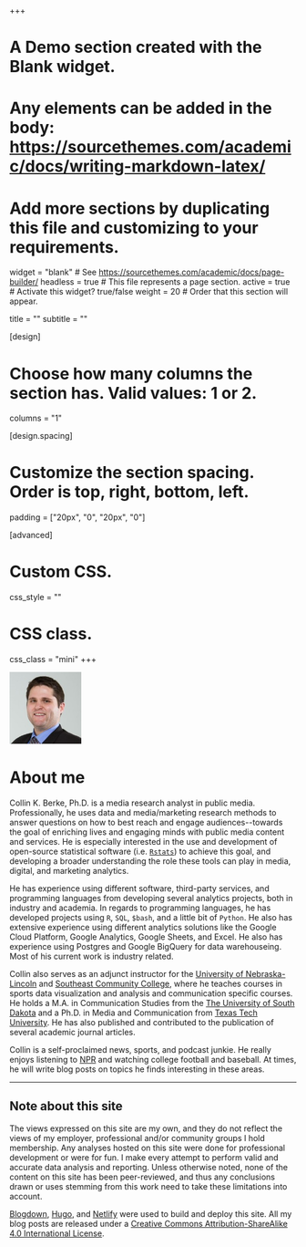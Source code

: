 +++
# A Demo section created with the Blank widget.
# Any elements can be added in the body: https://sourcethemes.com/academic/docs/writing-markdown-latex/
# Add more sections by duplicating this file and customizing to your requirements.

widget = "blank"  # See https://sourcethemes.com/academic/docs/page-builder/
headless = true  # This file represents a page section.
active = true # Activate this widget? true/false
weight = 20  # Order that this section will appear.

title = ""
subtitle = ""

[design]
  # Choose how many columns the section has. Valid values: 1 or 2.
  columns = "1"

[design.spacing]
  # Customize the section spacing. Order is top, right, bottom, left.
  padding = ["20px", "0", "20px", "0"]

[advanced]
 # Custom CSS. 
 css_style = ""
 
 # CSS class.
 css_class = "mini"
+++

<img src="avatar.jpg" class="center-block" alt="Profile picture of Collin" style="width:25%;">

# About me

Collin K. Berke, Ph.D. is a media research analyst in public media. Professionally, he uses data and media/marketing research methods to answer questions on how to best reach and engage audiences--towards the goal of enriching lives and engaging minds with public media content and services. He is especially interested in the use and development of open-source statistical software (i.e. [`Rstats`](https://www.r-project.org/)) to achieve this goal, and developing a broader understanding the role these tools can play in media, digital, and marketing analytics. 

He has experience using different software, third-party services, and programming languages from developing several analytics projects, both in industry and academia. In regards to programming languages, he has developed projects using `R`, `SQL`, `$bash`, and a little bit of `Python`. He also has extensive experience using different analytics solutions like the Google Cloud Platform, Google Analytics, Google Sheets, and Excel. He also has experience using Postgres and Google BigQuery for data warehouseing. Most of his current work is industry related. 

Collin also serves as an adjunct instructor for the [University of Nebraska-Lincoln](https://www.unl.edu/) and [Southeast Community College](https://www.southeast.edu/), where he teaches courses in sports data visualization and analysis and communication specific courses. He holds a M.A. in Communication Studies from the [The University of South Dakota](https://www.usd.edu/) and a Ph.D. in Media and Communication from [Texas Tech University](http://www.ttu.edu/). He has also published and contributed to the publication of several academic journal articles. 

Collin is a self-proclaimed news, sports, and podcast junkie. He really enjoys listening to [NPR](https://www.npr.org/) and watching college football and baseball. At times, he will write blog posts on topics he finds interesting in these areas. 

---

## Note about this site

The views expressed on this site are my own, and they do not reflect the views of my employer, professional and/or community groups I hold membership. Any analyses hosted on this site were done for professional development or were for fun. I make every attempt to perform valid and accurate data analysis and reporting. Unless otherwise noted, none of the content on this site has been peer-reviewed, and thus any conclusions drawn or uses stemming from this work need to take these limitations into account. 

[Blogdown](https://github.com/rstudio/blogdown), [Hugo](https://gohugo.io/), and [Netlify](https://www.netlify.com/) were used to build and deploy this site. All my 
blog posts are released under a [Creative Commons Attribution-ShareAlike 4.0 International License](https://creativecommons.org/licenses/by-sa/4.0/). 